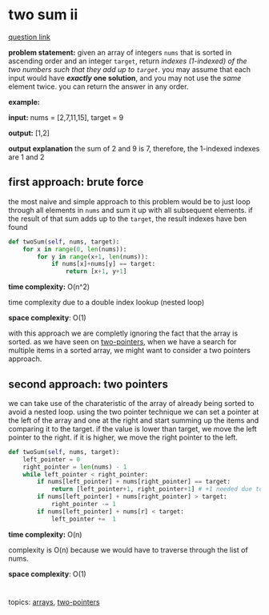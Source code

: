 
# two sum ii

[question link](https://leetcode.com/problems/two-sum-ii-input-array-is-sorted/)

**problem statement:**
given an array of integers  `nums` that is sorted in ascending order  and an integer  `target`, return  _indexes (1-indexed) of the two numbers such that they add up to  `target`_.
you may assume that each input would have  **_exactly_  one solution**, and you may not use the  _same_  element twice.
you can return the answer in any order.

**example:**

**input:** nums = [2,7,11,15], target = 9

**output:** [1,2]

**output explanation** the sum of 2 and 9 is 7, therefore, the 1-indexed indexes are 1 and 2


## first approach: brute force
the most naive and simple approach to this problem would be to just loop through all elements in `nums` and sum it up with all subsequent elements. if the result of that sum adds up to the `target`, the result indexes have ben found
```python
def twoSum(self, nums, target):
    for x in range(0, len(nums)):
        for y in range(x+1, len(nums)):
            if nums[x]+nums[y] == target:
                return [x+1, y+1]
```
**time complexity:** O(n^2)

time complexity due to a double index lookup (nested loop)

**space complexity**: O(1)

with this approach we are completly ignoring the fact that the array is sorted. as we have seen on [two-pointers](../../two-pointers.md), when we have a search for multiple items in a sorted array, we might want to consider a two pointers approach.


## second approach: two pointers

we can take use of the charateristic of the array of already being sorted to avoid a nested loop. using the two pointer technique we can set a pointer at the left of the array and one at the right and start summing up the items and comparing it to the target. if the value is lower than target, we move the left pointer to the right. if it is higher, we move the right pointer to the left. 

```python
def twoSum(self, nums, target):
    left_pointer = 0
    right_pointer = len(nums) - 1
    while left_pointer < right_pointer:
        if nums[left_pointer] + nums[right_pointer] == target:
            return [left_pointer+1, right_pointer+1] # +1 needed due to 1-indexed behavior
        if nums[left_pointer] + nums[right_pointer] > target:
            right_pointer -= 1
        if nums[left_pointer] + nums[r] < target:
            left_pointer +=  1

```
**time complexity:** O(n)

complexity is O(n) because we would have to traverse through the list of nums. 

**space complexity**: O(1)


#
topics: [arrays](../../arrays.md), [two-pointers](../../two-pointers.md)
